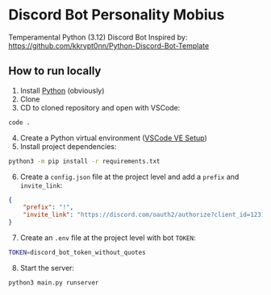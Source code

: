 # Discord Bot Personality Mobius
Temperamental Python (3.12) Discord Bot
Inspired by: https://github.com/kkrypt0nn/Python-Discord-Bot-Template

## How to run locally
1. Install [Python](https://www.python.org/downloads/) (obviously)
2. Clone
3. CD to cloned repository and open with VSCode:
```sh
code .
```
4. Create a Python virtual environment ([VSCode VE Setup](https://code.visualstudio.com/docs/python/python-tutorial#_create-a-virtual-environment))
5. Install project dependencies:
```sh 
python3 -m pip install -r requirements.txt
```
6. Create a `config.json` file at the project level and add a `prefix` and `invite_link`:
```json
{
    "prefix": "!",
    "invite_link": "https://discord.com/oauth2/authorize?client_id=1231284567344812033&permissions=633318429163329&scope=bot"
}
```
7. Create an `.env` file at the project level with bot `TOKEN`:
```sh
TOKEN=discord_bot_token_without_quotes
```
8. Start the server:
```sh
python3 main.py runserver
```